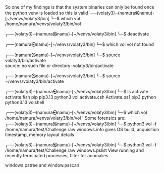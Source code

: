 So one of my findings is that the system binaries can only be found once the python venv is loaded
so this is valid
`──(volaty3)─(namura㉿namu)-[~/venvs/volaty3/bin]
└─$ which vol    
/home/namura/venvs/volaty3/bin/vol
                                                                              
┌──(volaty3)─(namura㉿namu)-[~/venvs/volaty3/bin]
└─$ deactivate  
                                                                              
┌──(namura㉿namu)-[~/venvs/volaty3/bin]
└─$ which vol
vol not found
                                                                              
┌──(namura㉿namu)-[~/venvs/volaty3/bin]
└─$ source volaty3/bin/activate        
source: no such file or directory: volaty3/bin/activate
                                                                              
┌──(namura㉿namu)-[~/venvs/volaty3/bin]
└─$ source ~/venvs/volaty3/bin/activate
                                                                              
┌──(volaty3)─(namura㉿namu)-[~/venvs/volaty3/bin]
└─$ ls
activate      activate.fish  pip   pip3.13  python3     vol
activate.csh  Activate.ps1   pip3  python   python3.13  volshell
                                                                              
┌──(volaty3)─(namura㉿namu)-[~/venvs/volaty3/bin]
└─$ which vol
/home/namura/venvs/volaty3/bin/vol
`
Some forensics are: 
┌──(volaty3)─(namura㉿namu)-[~/venvs/volaty3/bin]
└─$ python3 vol -f /home/namura/test/Challenge.raw windows.info
gives OS build, acquisition timestamp, memory layout details

┌──(volaty3)─(namura㉿namu)-[~/venvs/volaty3/bin]
└─$ python3 vol -f /home/namura/test/Challenge.raw windows.pslist
View running and recently terminated processes, filter for anomalies.

windows.pstree and window.psscan
